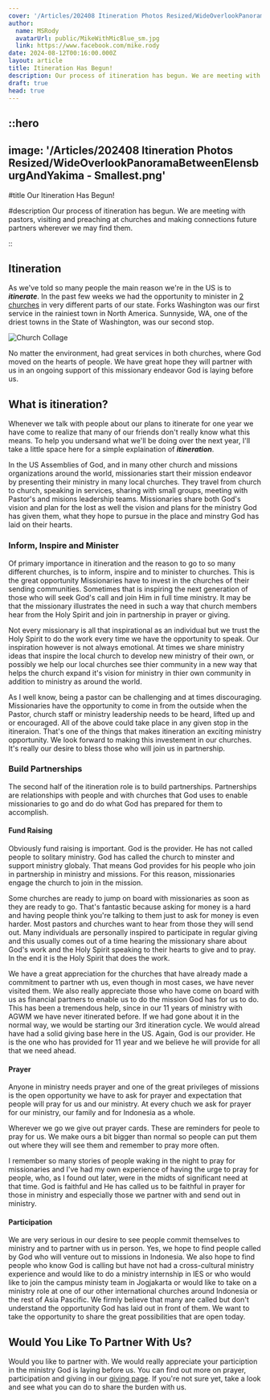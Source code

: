 ```yaml
---
cover: '/Articles/202408 Itineration Photos Resized/WideOverlookPanoramaBetweenElensburgAndYakima - Smallest.png'
author:
  name: MSRody
  avatarUrl: public/MikeWithMicBlue_sm.jpg
  link: https://www.facebook.com/mike.rody
date: 2024-08-12T00:16:00.000Z
layout: article
title: Itineration Has Begun!
description: Our process of itineration has begun. We are meeting with pastors, visiting and preaching at churches and making connections future partners wherever we may find them.
draft: true
head: true
---
```


::hero
---
image: '/Articles/202408 Itineration Photos Resized/WideOverlookPanoramaBetweenElensburgAndYakima - Smallest.png'
---
#title
Our Itineration Has Begun!

#description
Our process of itineration has begun. We are meeting with pastors, visiting and preaching at churches and making connections future partners wherever we may find them. 

::

## Itineration

As we've told so many people the main reason we're in the US is to ***itinerate***. In the past few weeks we had the opportunity to minister in [2 churches](https://maps.app.goo.gl/ANTmu6c79Jaa8NRF7) in very different parts of our state. Forks Washington was our first service in the rainiest town in North America. Sunnyside, WA, one of the driest towns in the State of Washington, was our second stop.



![Church Collage](/Articles/Itinerating2024/202407PhotoCollages/PastorsAndChurches-COLLAGE-Smallest.png)




No matter the environment, had great services in both churches, where God moved on the hearts of people. We have great hope they will partner with us in an ongoing support of this missionary endeavor God is laying before us.

## What is itineration?

Whenever we talk with people about our plans to itinerate for one year we have come to realize that many of our friends don't really know what this means. To help you undersand what we'll be doing over the next year, I'll take a little space here for a simple explaination of ***itineration***.

In the US Assemblies of God, and in many other church and missions organizations around the world, missionaries start their mission endeavor by presenting their ministry in many local churches. They travel from church to church, speaking in services, sharing with small groups, meeting with Pastor's and misions leadership teams. Missionaries share both God's vision and plan for the lost as well the vision and plans for the ministry God has given them, what they hope to pursue in the place and minstry God has laid on their hearts. 

### Inform, Inspire and Minister

Of primary importance in itineration and the reason to go to so many different churches, is to inform, inspire and to minister to churches. This is the great opportunity Missionaries have to invest in the churches of their sending communities. Sometimes that is inspiring the next generation of those who will seek God's call and join Him in full time ministry. It may be that the missionary illustrates the need in such a way that church members hear from the Holy Spirit and join in partnership in prayer or giving.



Not every missionary is all that inspirational as an individual but we trust the Holy Spirit to do the work every time we have the opportunity to speak. Our inspiration however is not always emotional. At times we share ministry ideas that inspire the local church to develop new ministry of their own, or possibly we help our local churches see thier community in a new way that helps the church expand it's vision for ministry in thier own community in addition to ministry as around the world.

As I well know, being a pastor can be challenging and at times discouraging. Missionaries have the opportunity to come in from the outside when the Pastor, church staff or ministry leadership needs to be heard, lifted up and or encouraged. All of the above could take place in any given stop in the itineraion. That's one of the things that makes itineration an exciting ministry opportunity. We look forward to making this investement in our churches. It's really our desire to bless those who will join us in partnership.

### Build Partnerships

The second half of the itineration role is to build partnerships.  Partnerships are relationships with people and with churches that God uses to enable missionaries to go and do do what God has prepared for them to accomplish.

#### Fund Raising

Obviously fund raising is important. God is the provider. He has not called people to solitary ministry. God has called the church to minster and support ministry globaly. That means God provides for his people who join in partnership in ministry and missions. For this reason, missionaries engage the church to join in the mission.

Some churches are ready to jump on board with missionaries as soon as they are ready to go.  That's fantastic because asking for money is a hard and having people think you're talking to them just to ask for money is even harder. Most pastors and churches want to hear from those they will send out. Many individuals are personally inspired to participate in regular giving and this usually comes out of a time hearing the missionary share about God's work and the Holy Spirit speaking to their hearts to give and to pray. In the end it is the Holy Spirit that does the work.

We have a great appreciation for the churches that have already made a commitment to partner wth us, even though in most cases, we have never visited them. We also really appreciate those who have come on board with us as financial partners to enable us to do the mission God has for us to do. This has been a tremendous help, since in our 11 years of ministry with AGWM we have never itinerated before. If we had gone about it in the normal way, we would be starting our 3rd itineration cycle.  We would alread have had a solid giving base here in the US. Again, God is our provider. He is the one who has provided for 11 year and we believe he will provide for all that we need ahead.


#### Prayer

Anyone in ministry needs prayer and one of the great privileges of missions is the open opportunity we have to ask for prayer and expectation that people will pray for us and our ministry. At every chuch we ask for prayer for our ministry, our family and for Indonesia as a whole.

Wherever we go we give out prayer cards.  These are reminders for peole to pray for us. We make ours a bit bigger than normal so people can put them out where they will see them and remember to pray more often.

I remember so many stories of people waking in the night to pray for missionaries and I've had my own experience of having the urge to pray for people, who, as I found out later, were in the midts of significant need at that time.  God is faithful and He has called us to be faithful in prayer for those in ministry and especially those we partner with and send out in ministry.

#### Participation

We are very serious in our desire to see people commit themselves to ministry and to partner with us in person.  Yes, we hope to find people called by God who will venture out to missions in Indonesia.  We also hope to find people who know God is calling but have not had a cross-cultural ministry experience and would like to do a ministry internship in IES or who would like to join the campus ministy team in Jogjakarta or would like to take on a ministry role at one of our other international churches around Indonesia or the rest of Asia Pascific.  We firmly believe that many are called but don't understand the opportunity God has laid out in front of them.  We want to take the opportunity to share the great possibilities that are open today.

## Would You Like To Partner With Us?

Would you like to partner with.  We would really appreciate your particiption in the ministry God is laying before us. You can find out more on prayer, participation and giving in our [giving page](https://therodys.com/giving). If you're not sure yet, take a look and see what you can do to share the burden with us.